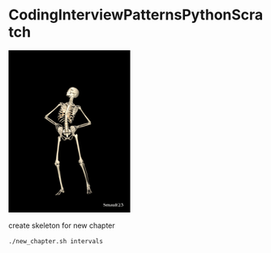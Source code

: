 # CodingInterviewPatternsPythonScratch

![alt text](images/skeleton.gif) 


create skeleton for new chapter
```bash
./new_chapter.sh intervals    
```
